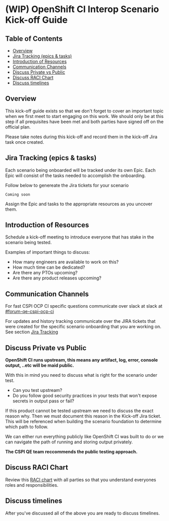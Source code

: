 # (WIP) OpenShift CI Interop Scenario Kick-off Guide<!-- omit from toc -->

## Table of Contents<!-- omit from toc -->
- [Overview](#overview)
- [Jira Tracking (epics \& tasks)](#jira-tracking-epics--tasks)
- [Introduction of Resources](#introduction-of-resources)
- [Communication Channels](#communication-channels)
- [Discuss Private vs Public](#discuss-private-vs-public)
- [Discuss RACI Chart](#discuss-raci-chart)
- [Discuss timelines](#discuss-timelines)

## Overview
This kick-off guide exists so that we don't forget to cover an important topic when we first meet to start engaging on this work. We should only be at this step if all prequisites have been met and both parties have signed off on the official plan.

Please take notes during this kick-off and record them in the kick-off Jira task once created.

## Jira Tracking (epics & tasks)
Each scenario being onboarded will be tracked under its own Epic. Each Epic will consist of the tasks needed to accomplish the onboarding.

Follow below to genereate the Jira tickets for your scenario
```
Coming soon
```

Assign the Epic and tasks to the appropriate resources as you uncover them.

## Introduction of Resources
Schedule a kick-off meeting to introduce everyone that has stake in the scenario being tested.

Examples of important things to discuss:
 - How many engineers are available to work on this?
 - How much time can be dedicated?
 - Are there any PTOs upcoming?
 - Are there any product releases upcoming?

## Communication Channels
For fast CSPI OCP CI specific questions communicate over slack at slack at [#forum-qe-cspi-ocp-ci](https://coreos.slack.com/archives/C047Y0DPEJU)

For updates and history tracking communicate over the JIRA tickets that were created for the specific scenario onboarding that you are working on. See section [Jira Tracking](#jira-tracking-epics--tasks)

## Discuss Private vs Public
**OpenShift CI runs upstream, this means any artifact, log, error, console output, ..etc will be maid public.**

With this in mind you need to discuss what is right for the scenario under test.
 - Can you test upstream?
 - Do you follow good security practices in your tests that won't expose secrets in output pass or fail?

If this product cannot be tested upstream we need to discuss the exact reason why. Then we must document this reason in the Kick-off Jira ticket. This will be referenced when building the scenario foundation to determine which path to follow.

We can either run everything publicly like OpenShift CI was built to do or we can navigate the path of running and storing output privately.

**The CSPI QE team reccommends the public testing approach.**

## Discuss RACI Chart
Review this [RACI chart](https://miro.com/app/board/uXjVP1759Xo=/?share_link_id=481537551911) with all parties so that you understand everyones roles and responsibilities.

## Discuss timelines
After you've discussed all of the above you are ready to discuss timelines.
